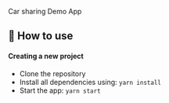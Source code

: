 Car sharing Demo App

## 🚀 How to use

#### Creating a new project

- Clone the repository
- Install all dependencies using: `yarn install`
- Start the app: `yarn start`
